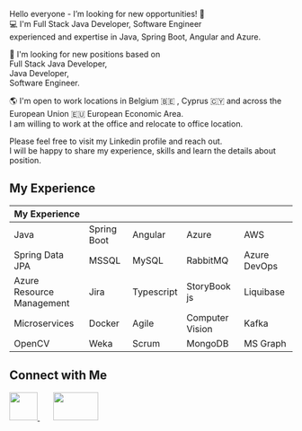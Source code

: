 
<!--
**AlperMulayim/AlperMulayim** is a ✨ _special_ ✨ repository because its `README.md` (this file) appears on your GitHub profile.


Here are some ideas to get you started:

- 🔭 I’m currently working on ...
- 🌱 I’m currently learning ...
- 👯 I’m looking to collaborate on ...
- 🤔 I’m looking for help with ...
- 💬 Ask me about ...
- 📫 How to reach me: ...
- 😄 Pronouns: ...
- ⚡ Fun fact: ...
-->

<!-- <h1>Hi 👋, I'm Alper Mulayim</h1>
     <h3>Full-Stack Java Developer</h3>
-->
Hello everyone - I’m looking for new opportunities! 🌟 <br>
💻 I'm Full Stack Java Developer, Software Engineer <br>
experienced and expertise in Java, Spring Boot, Angular and Azure. <br>

💼 I'm looking for new positions based on<br>
Full Stack Java Developer,<br>
Java Developer,<br>
Software Engineer.<br>

🌎 I'm open to work locations in Belgium 🇧🇪 , Cyprus 🇨🇾 and across the European Union 🇪🇺 European Economic Area. <br>
I am willing to work at the office and relocate to office location. <br>

Please feel free to visit my Linkedin profile and reach out.<br>
I will be happy to share my experience, skills and learn the details about position. 

## My Experience 

| My Experience  |   |   |   |   |
|---|---|---|---|---|
|  Java | Spring Boot  | Angular  |Azure   |  AWS  |
| Spring Data JPA  | MSSQL  |  MySQL | RabbitMQ  |  Azure DevOps |
|Azure  <br> Resource Management   |Jira   | Typescript  | StoryBook js  | Liquibase  |
| Microservices |Docker   | Agile  |Computer Vision  | Kafka  |
| OpenCV |Weka   | Scrum  | MongoDB |  MS Graph|

## Connect with Me
<p>
  <a href="https://www.linkedin.com/in/alpermulayim/">
    <img src= https://user-images.githubusercontent.com/12942688/200041950-f7b816b3-5500-4284-be40-8c6d039a6e0d.png width="50" height="50"  > 
  </a>
  &nbsp;&nbsp;&nbsp;&nbsp;&nbsp; 
  <a href="https://www.credly.com/users/alper-mulayim/badges">
    <img src=https://user-images.githubusercontent.com/12942688/200042749-f17a8240-5b4d-41df-94bf-96f298155a08.png  width="80" height="50"  > 
  </a> 
</p>

<!--

## Undergraduate Projects Demo
 
### Hyperspectral Remote Sensed Images Pixel Classification with Attribute Profiles
[Demo](https://www.youtube.com/watch?v=fUK2as299RI&t=95s)
Studied for hyperspectral remote sensed images pixel classification with
attribute profiles for generating land use mapping with binary partition trees.
Implemented with Java and WEKA.


###  Postural Measurement of Mild Paralysis Patients
[Demo](https://www.youtube.com/watch?v=3a5rRi6RoBY) 
Studied to design measurement equipment of physical therapy unit and
reporting system for therapist , using
Nintendo Wii Remote for postural measurements of mild paralysis patients.


-->


